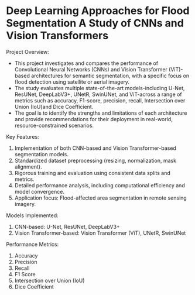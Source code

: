 # Deep Learning Approaches for Flood Segmentation A Study of CNNs and Vision Transformers

Project Overview:
- This project investigates and compares the performance of Convolutional Neural Networks (CNNs) and Vision Transformer (ViT)-based architectures for semantic segmentation, with a specific focus on flood detection using satellite or aerial imagery.
- The study evaluates multiple state-of-the-art models-including U-Net, ResUNet, DeepLabV3+, UNetR, SwinUNet, and ViT-across a range of metrics such as accuracy, F1-score, precision, recall, Intersection over Union (IoU)and Dice Coefficient.
- The goal is to identify the strengths and limitations of each architecture and provide recommendations for their deployment in real-world, resource-constrained scenarios.

Key Features:
1. Implementation of both CNN-based and Vision Transformer-based segmentation models.
2. Standardized dataset preprocessing (resizing, normalization, mask alignment).
3. Rigorous training and evaluation using consistent data splits and metrics.
4. Detailed performance analysis, including computational efficiency and model convergence.
5. Application focus: Flood-affected area segmentation in remote sensing imagery.

Models Implemented:
1. CNN-based: U-Net, ResUNet, DeepLabV3+
2. Vision Transformer-based: Vision Transformer (ViT), UNetR, SwinUNet

Performance Metrics:
1. Accuracy
2. Precision
3. Recall
4. F1 Score
5. Intersection over Union (IoU)
6. Dice Coefficient



